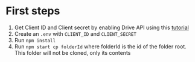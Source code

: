 # First steps

1. Get Client ID and Client secret by enabling Drive API using this [tutorial](https://developers.google.com/drive/api/v3/quickstart/nodejs)
2. Create an `.env` with `CLIENT_ID` and `CLIENT_SECRET`
3. Run `npm install`
4. Run `npm start cp folderId` where folderId is the id of the folder root. This folder will not be cloned, only its contents